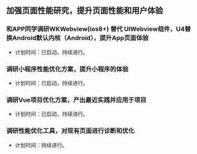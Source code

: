 ## 加强页面性能研究，提升页面性能和用户体验


### 和APP同学调研WKWebview(ios8+) 替代 UIWebview组件，U4替换Android默认内核（Android），提升App页面体验

* 计划时间：已启动，持续进行。<!-- .element: class="fragment" data-fragment-index="1" -->


### 调研小程序性能优化方案，提升小程序的体验

* 计划时间：已启动，持续进行。<!-- .element: class="fragment" data-fragment-index="1" -->


### 调研Vue项目优化方案，产出最近实践并应用于项目

* 计划时间：已启动，持续进行。<!-- .element: class="fragment" data-fragment-index="1" -->


### 调研性能优化工具，对现有页面进行诊断和优化

* 计划时间：持续进行。<!-- .element: class="fragment" data-fragment-index="1" -->

